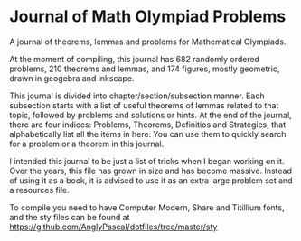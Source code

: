 # Journal of Math Olympiad Problems
A journal of theorems, lemmas and problems for Mathematical Olympiads. 

At the moment of compiling, this journal has 682 randomly ordered problems, 210 theorems
and lemmas, and 174 figures, mostly geometric, drawn in geogebra and inkscape.

This journal is divided into chapter/section/subsection manner. Each subsection starts
with a list of useful theorems of lemmas related to that topic, followed by problems and
solutions or hints. At the end of the journal, there are four indices: Problems, Theorems,
Definitios and Strategies, that alphabetically list all the items in here. You can use
them to quickly search for a problem or a theorem in this journal.

I intended this journal to be just a list of tricks when I began working on it. Over the years, this file has grown in size and has become massive. Instead of using it as a book, it is advised to use it as an extra large problem set and a resources file.

To compile you need to have Computer Modern, Share and Titillium fonts, and the sty files
can be found at https://github.com/AnglyPascal/dotfiles/tree/master/sty

